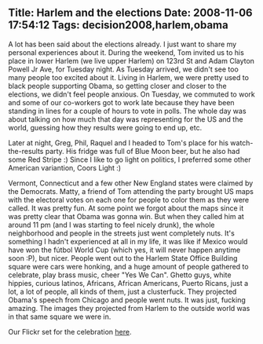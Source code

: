 Title: Harlem and the elections
Date: 2008-11-06 17:54:12
Tags: decision2008,harlem,obama
---
A lot has been said about the elections already. I just want to share my personal experiences about it. During the weekend, Tom invited us to his place in lower Harlem (we live upper Harlem) on 123rd St and Adam Clayton Powell Jr Ave, for Tuesday night. As Tuesday arrived, we didn't see too many people too excited about it. Living in Harlem, we were pretty used to black people supporting Obama, so getting closer and closer to the elections, we didn't feel people anxious. On Tuesday, we commuted to work and some of our co-workers got to work late because they have been standing in lines for a couple of hours to vote in polls. The whole day was about talking on how much that day was representing for the US and the world, guessing how they results were going to end up, etc.

Later at night, Greg, Phil, Raquel and I headed to Tom's place for his watch-the-results party. His fridge was full of Blue Moon beer, but he also had some Red Stripe :) Since I like to go light on politics, I preferred some other American variantion, Coors Light :)

Vermont, Connecticut and a few other New England states were claimed by the Democrats. Matty, a friend of Tom attending the party brought US maps with the electoral votes on each one for people to color them as they were called. It was pretty fun. At some point we forgot about the maps since it was pretty clear that Obama was gonna win. But when they called him at around 11 pm (and I was starting to feel nicely drunk), the whole neighborhood and people in the streets just went completely nuts. It's something I hadn't experienced at all in my life, it was like if Mexico would have won the fútbol World Cup (which yes, it will never happen anytime soon :P), but nicer. People went out to the Harlem State Office Building square were cars were honking, and a huge amount of people gathered to celebrate, play brass music, cheer "Yes We Can". Ghetto guys, white hippies, curious latinos, Africans, African Americans, Puerto Ricans, just a lot, a lot of people, all kinds of them, just a clusterfuck. They projected Obama's speech from Chicago and people went nuts. It was just, fucking amazing. The images they projected from Harlem to the outside world was in that same square we were in.

Our Flickr set for the celebration <a href="http://awbox.com/B1UF">here</a>.